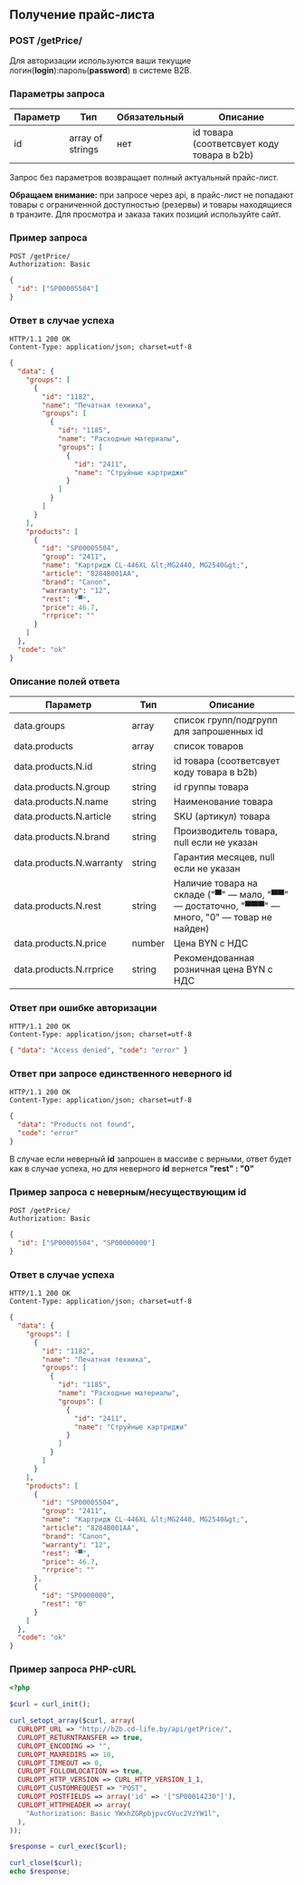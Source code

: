 ## Получение прайс-листа

### POST /getPrice/

Для авторизации используются ваши текущие логин(**login**):пароль(**password**) в системе B2B.

### Параметры запроса

| Параметр | Тип              | Обязательный | Описание                                   |
| -------- | ---------------- | ------------ | ------------------------------------------ |
| id       | array of strings | нет          | id товара (соответсвует коду товара в b2b) |

Запрос без параметров возвращает полный актуальный прайс-лист.

**Обращаем внимание:** при запросе через api, в прайс-лист не попадают товары с ограниченной доступностью (резервы) и товары находящиеся в транзите. Для просмотра и заказа таких позиций используйте сайт.

### Пример запроса

```http
POST /getPrice/
Authorization: Basic
```

```json
{
  "id": ["SP00005504"]
}
```

### Ответ в случае успеха

```http
HTTP/1.1 200 OK
Content-Type: application/json; charset=utf-8
```

```json
{
  "data": {
    "groups": [
      {
        "id": "1182",
        "name": "Печатная техника",
        "groups": [
          {
            "id": "1185",
            "name": "Расходные материалы",
            "groups": [
              {
                "id": "2411",
                "name": "Струйные картриджи"
              }
            ]
          }
        ]
      }
    ],
    "products": [
      {
        "id": "SP00005504",
        "group": "2411",
        "name": "Картридж CL-446XL &lt;MG2440, MG2540&gt;",
        "article": "8284B001AA",
        "brand": "Canon",
        "warranty": "12",
        "rest": "▀",
        "price": 46.7,
        "rrprice": ""
      }
    ]
  },
  "code": "ok"
}
```

### Описание полей ответа

| Параметр                 | Тип    | Описание                                                                                       |
| ------------------------ | ------ | ---------------------------------------------------------------------------------------------- |
| data.groups              | array  | список групп/подгрупп для запрошенных id                                                       |
| data.products            | array  | список товаров                                                                                 |
| data.products.N.id       | string | id товара (соответсвует коду товара в b2b)                                                     |
| data.products.N.group    | string | id группы товара                                                                               |
| data.products.N.name     | string | Наименование товара                                                                            |
| data.products.N.article  | string | SKU (артикул) товара                                                                           |
| data.products.N.brand    | string | Производитель товара, null если не указан                                                      |
| data.products.N.warranty | string | Гарантия месяцев, null если не указан                                                          |
| data.products.N.rest     | string | Наличие товара на складе ("▀" — мало, "▀▀" — достаточно, "▀▀▀" — много, "0" — товар не найден) |
| data.products.N.price    | number | Цена BYN с НДС                                                                                 |
| data.products.N.rrprice  | string | Рекомендованная розничная цена BYN с НДС                                                       |

### Ответ при ошибке авторизации

```http
HTTP/1.1 200 OK
Content-Type: application/json; charset=utf-8
```

```json
{ "data": "Access denied", "code": "error" }
```

### Ответ при запросе единственного неверного id

```http
HTTP/1.1 200 OK
Content-Type: application/json; charset=utf-8
```

```json
{
  "data": "Products not found",
  "code": "error"
}
```

В случае если неверный **id** запрошен в массиве с верными, ответ будет как в случае успеха, но для неверного **id** вернется **"rest" : "0"**

### Пример запроса c неверным/несуществующим id

```http
POST /getPrice/
Authorization: Basic
```

```json
{
  "id": ["SP00005504", "SP00000000"]
}
```

### Ответ в случае успеха

```http
HTTP/1.1 200 OK
Content-Type: application/json; charset=utf-8
```

```json
{
  "data": {
    "groups": [
      {
        "id": "1182",
        "name": "Печатная техника",
        "groups": [
          {
            "id": "1185",
            "name": "Расходные материалы",
            "groups": [
              {
                "id": "2411",
                "name": "Струйные картриджи"
              }
            ]
          }
        ]
      }
    ],
    "products": [
      {
        "id": "SP00005504",
        "group": "2411",
        "name": "Картридж CL-446XL &lt;MG2440, MG2540&gt;",
        "article": "8284B001AA",
        "brand": "Canon",
        "warranty": "12",
        "rest": "▀",
        "price": 46.7,
        "rrprice": ""
      },
      {
        "id": "SP0000000",
        "rest": "0"
      }
    ]
  },
  "code": "ok"
}
```

### Пример запроса PHP-cURL

```php
<?php

$curl = curl_init();

curl_setopt_array($curl, array(
  CURLOPT_URL => "http://b2b.cd-life.by/api/getPrice/",
  CURLOPT_RETURNTRANSFER => true,
  CURLOPT_ENCODING => "",
  CURLOPT_MAXREDIRS => 10,
  CURLOPT_TIMEOUT => 0,
  CURLOPT_FOLLOWLOCATION => true,
  CURLOPT_HTTP_VERSION => CURL_HTTP_VERSION_1_1,
  CURLOPT_CUSTOMREQUEST => "POST",
  CURLOPT_POSTFIELDS => array('id' => '["SP00014230"]'),
  CURLOPT_HTTPHEADER => array(
    "Authorization: Basic YWxhZGRpbjpvcGVuc2VzYW1l",
  ),
));

$response = curl_exec($curl);

curl_close($curl);
echo $response;
```

